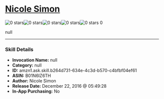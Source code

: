 # [Nicole Simon](http://alexa.amazon.com/#skills/amzn1.ask.skill.b264d731-634e-4c3d-b570-c4bfbf04ef61)
![0 stars](../../images/ic_star_border_black_18dp_1x.png)![0 stars](../../images/ic_star_border_black_18dp_1x.png)![0 stars](../../images/ic_star_border_black_18dp_1x.png)![0 stars](../../images/ic_star_border_black_18dp_1x.png)![0 stars](../../images/ic_star_border_black_18dp_1x.png) 0

null

***

### Skill Details

* **Invocation Name:** null
* **Category:** null
* **ID:** amzn1.ask.skill.b264d731-634e-4c3d-b570-c4bfbf04ef61
* **ASIN:** B01N6IZ6TH
* **Author:** Nicole Simon
* **Release Date:** December 22, 2016 @ 05:49:28
* **In-App Purchasing:** No
